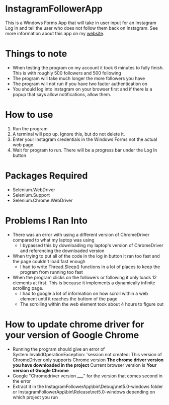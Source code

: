 # InstagramFollowerApp
This is a Windows Forms App that will take in user input for an Instagram Log In and tell the user who does not follow them back on Instagram. See more information about this app on my [website](https://people.cs.ksu.edu/~jbui/).

# Things to note
- When testing the program on my account it took 6 minutes to fully finish. This is with roughly 500 followers and 500 following
- The program will take much longer the more followers you have
- The program will not run if you have two factor authentication on
- You should log into instagram on your browser first and if there is a popup that says allow notifications, allow them.

# How to use
1. Run the program
2. A terminal will pop up. Ignore this, but do not delete it.
3. Enter your instagram credentials in the Windows Forms not the actual web page.
4. Wait for program to run. There will be a progress bar under the Log In button

# Packages Required
- Selenium.WebDriver
- Selenium.Support
- Selenium.Chrome.WebDriver

# Problems I Ran Into
- There was an error with using a different version of ChromeDriver compared to what my laptop was using
  - I bypassed this by downloading my laptop's version of ChromeDriver and referencing the downloaded version
- When trying to put all of the code in the log in button it ran too fast and the page couldn't load fast enough
  - I had to write Thread.Sleep() functions in a lot of places to keep the program from running too fast
- When the program clicks on the followers or following it only loads 12 elements at first. This is because it implements a dynamically infinite scrolling page.
  - I had to google a lot of information on how scroll within a web element until it reaches the buttom of the page
  - The scrolling within the web element took about 4 hours to figure out

# How to update chrome driver for your version of Google Chrome
- Running the program should give an error of System.InvalidOperationException: 'session not created: This version of ChromeDriver only supports Chrome version **The chrome driver version you have downloaded in the project** Current browser version is **Your version of Google Chrome**
- Google "Chromedriver version ___" for the version that comes second in the error
- Extract it in the InstagramFollowerApp\bin\Debug\net5.0-windows folder or InstagramFollowerApp\bin\Release\net5.0-windows depending on which project you run

